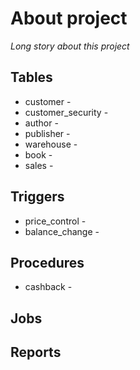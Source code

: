 # About project
<i>Long story about this project</i>

## Tables
* customer - 
* customer_security - 
* author - 
* publisher - 
* warehouse - 
* book - 
* sales - 

## Triggers
* price_control - 
* balance_change - 

## Procedures 
* cashback - 

## Jobs

## Reports
